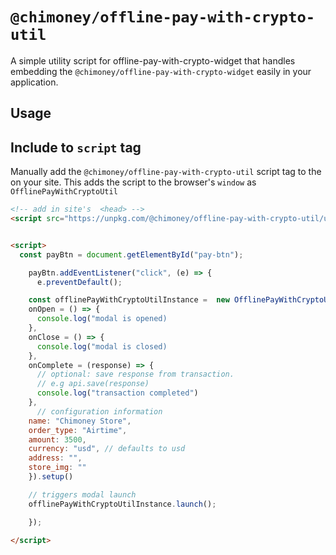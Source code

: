 # `@chimoney/offline-pay-with-crypto-util`

A simple utility script for offline-pay-with-crypto-widget that handles embedding the `@chimoney/offline-pay-with-crypto-widget` easily in your application.
## Usage

## Include to `script` tag

Manually add the `@chimoney/offline-pay-with-crypto-util` script tag to the <head> on your site. This adds the script to the browser's `window` as `OfflinePayWithCryptoUtil`

```html
<!-- add in site's  <head> -->
<script src="https://unpkg.com/@chimoney/offline-pay-with-crypto-util/umd/index.js" async></script>


```

```html

<script>
  const payBtn = document.getElementById("pay-btn");

    payBtn.addEventListener("click", (e) => {
      e.preventDefault();

    const offlinePayWithCryptoUtilInstance =  new OfflinePayWithCryptoUtil({
    onOpen = () => {
      console.log("modal is opened)
    },
    onClose = () => {
      console.log("modal is closed)
    },
    onComplete = (response) => {
      // optional: save response from transaction.
      // e.g api.save(response)
      console.log("transaction completed")
    },
      // configuration information
    name: "Chimoney Store",
    order_type: "Airtime",
    amount: 3500,
    currency: "usd", // defaults to usd
    address: "",
    store_img: ""
    }).setup()

    // triggers modal launch
    offlinePayWithCryptoUtilInstance.launch();

    });

</script>

```